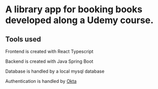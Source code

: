 # A library app for booking books developed along a Udemy course.

## Tools used

Frontend is created with React Typescript

Backend is created with Java Spring Boot

Database is handled by a local mysql database

Authentication is handled by [Okta](https://okta.com)
